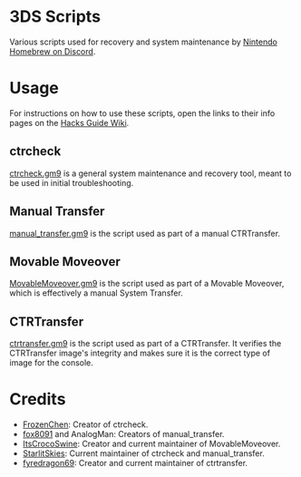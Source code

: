 # 3DS Scripts

Various scripts used for recovery and system maintenance by [Nintendo Homebrew on Discord](https://discord.gg/C29hYvh).

# Usage

For instructions on how to use these scripts, open the links to their info pages on the [Hacks Guide Wiki](https://wiki.hacks.guide/wiki/Main_Page).

## ctrcheck

[ctrcheck.gm9](https://wiki.hacks.guide/wiki/3DS:Ctrcheck) is a general system maintenance and recovery tool, meant to be used in initial troubleshooting.

## Manual Transfer

[manual_transfer.gm9](https://wiki.hacks.guide/wiki/3DS:CTRTransfer/Manual) is the script used as part of a manual CTRTransfer.

## Movable Moveover

[MovableMoveover.gm9](https://wiki.hacks.guide/wiki/3DS:Movable_Moveover) is the script used as part of a Movable Moveover, which is effectively a manual System Transfer.

## CTRTransfer

[ctrtransfer.gm9](https://3ds.hacks.guide/ctrtransfer.html) is the script used as part of a CTRTransfer. It verifies the CTRTransfer image's integrity and makes sure it is the correct type of image for the console.

# Credits

* [FrozenChen](https://github.com/FrozenChen): Creator of ctrcheck.
* [fox8091](https://github.com/fox8091) and AnalogMan: Creators of manual_transfer.
* [ItsCrocoSwine](https://github.com/ItsCrocoSwine): Creator and current maintainer of MovableMoveover.
* [StarlitSkies](https://github.com/StarlitSkies): Current maintainer of ctrcheck and manual_transfer.
* [fyredragon69](github.com/fyredragon69): Creator and current maintainer of ctrtransfer.
